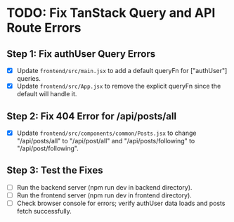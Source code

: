 # TODO: Fix TanStack Query and API Route Errors

## Step 1: Fix authUser Query Errors
- [x] Update `frontend/src/main.jsx` to add a default queryFn for ["authUser"] queries.
- [x] Update `frontend/src/App.jsx` to remove the explicit queryFn since the default will handle it.

## Step 2: Fix 404 Error for /api/posts/all
- [x] Update `frontend/src/components/common/Posts.jsx` to change "/api/posts/all" to "/api/post/all" and "/api/posts/following" to "/api/post/following".

## Step 3: Test the Fixes
- [ ] Run the backend server (npm run dev in backend directory).
- [ ] Run the frontend server (npm run dev in frontend directory).
- [ ] Check browser console for errors; verify authUser data loads and posts fetch successfully.
